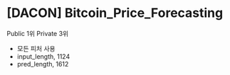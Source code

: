 # [DACON] Bitcoin_Price_Forecasting

Public 1위 Private 3위

- 모든 피처 사용</br>
- input_length, 1124</br>
- pred_length, 1612</br>
